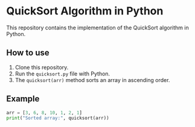 # QuickSort Algorithm in Python

This repository contains the implementation of the QuickSort algorithm in Python.

## How to use

1. Clone this repository.
2. Run the `quicksort.py` file with Python.
3. The `quicksort(arr)` method sorts an array in ascending order.

## Example

```python
arr = [3, 6, 8, 10, 1, 2, 1]
print("Sorted array:", quicksort(arr))